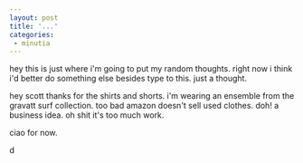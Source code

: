```yaml
---
layout: post
title: '...'
categories:
 - minutia
---
```


hey this is just where i'm going to put my random thoughts. right now i think i'd better do something else besides type to this. just a thought.

hey scott thanks for the shirts and shorts. i'm wearing an ensemble from the gravatt surf collection. too bad amazon doesn't sell used clothes. doh! a business idea. oh shit it's too much work.

ciao for now.

d
